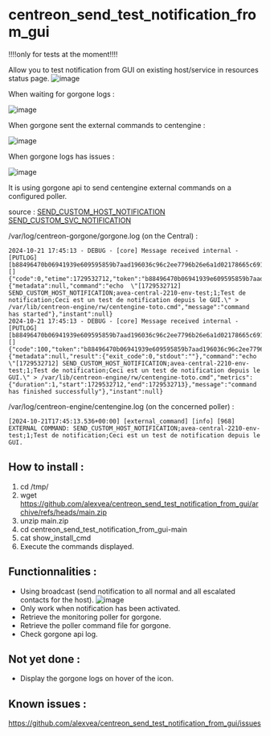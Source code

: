 # centreon_send_test_notification_from_gui

!!!!only for tests at the moment!!!!

Allow you to test notification from GUI on existing host/service in resources status page.
![image](https://github.com/user-attachments/assets/02191ac9-898b-4b2a-9a00-147d5b2e7d64)

When waiting for gorgone logs : 

![image](https://github.com/user-attachments/assets/9026af3e-15da-46a6-8cde-9f7a49816c54)

When gorgone sent the external commands to centengine : 

![image](https://github.com/user-attachments/assets/af4dc338-3f06-4471-8b39-ebd84a074f47)

When gorgone logs has issues : 

![image](https://github.com/user-attachments/assets/a3ea45cd-320e-4ef6-b76a-76ce36c88b1c)

It is using gorgone api to send centengine external commands on a configured poller.

source : 
[SEND_CUSTOM_HOST_NOTIFICATION](https://assets.nagios.com/downloads/nagioscore/docs/externalcmds/cmdinfo.php?command_id=134)
[SEND_CUSTOM_SVC_NOTIFICATION](https://assets.nagios.com/downloads/nagioscore/docs/externalcmds/cmdinfo.php?command_id=135)

/var/log/centreon-gorgone/gorgone.log (on the Central) : 
````
2024-10-21 17:45:13 - DEBUG - [core] Message received internal - [PUTLOG] [b88496470b06941939e609595859b7aad196036c96c2ee7796b26e6a1d02178665c691248ef2be02b4af708fa4535e24c87d77b4ba944db516040adecaf88faf] [] {"code":0,"etime":1729532712,"token":"b88496470b06941939e609595859b7aad196036c96c2ee7796b26e6a1d02178665c691248ef2be02b4af708fa4535e24c87d77b4ba944db516040adecaf88faf","data":{"metadata":null,"command":"echo  \"[1729532712] SEND_CUSTOM_HOST_NOTIFICATION;avea-central-2210-env-test;1;Test de notification;Ceci est un test de notification depuis le GUI.\" > /var/lib/centreon-engine/rw/centengine-toto.cmd","message":"command has started"},"instant":null}
2024-10-21 17:45:13 - DEBUG - [core] Message received internal - [PUTLOG] [b88496470b06941939e609595859b7aad196036c96c2ee7796b26e6a1d02178665c691248ef2be02b4af708fa4535e24c87d77b4ba944db516040adecaf88faf] [] {"code":100,"token":"b88496470b06941939e609595859b7aad196036c96c2ee7796b26e6a1d02178665c691248ef2be02b4af708fa4535e24c87d77b4ba944db516040adecaf88faf","etime":1729532713,"data":{"metadata":null,"result":{"exit_code":0,"stdout":""},"command":"echo  \"[1729532712] SEND_CUSTOM_HOST_NOTIFICATION;avea-central-2210-env-test;1;Test de notification;Ceci est un test de notification depuis le GUI.\" > /var/lib/centreon-engine/rw/centengine-toto.cmd","metrics":{"duration":1,"start":1729532712,"end":1729532713},"message":"command has finished successfully"},"instant":null}
````

/var/log/centreon-engine/centengine.log (on the concerned poller) :
````
[2024-10-21T17:45:13.536+00:00] [external_command] [info] [968] EXTERNAL COMMAND: SEND_CUSTOM_HOST_NOTIFICATION;avea-central-2210-env-test;1;Test de notification;Ceci est un test de notification depuis le GUI.
````
## How to install :

1) cd /tmp/
2) wget https://github.com/alexvea/centreon_send_test_notification_from_gui/archive/refs/heads/main.zip
3) unzip main.zip
4) cd centreon_send_test_notification_from_gui-main
5) cat show_install_cmd
6) Execute the commands displayed.

## Functionnalities : 

- Using broadcast (send notification to all normal and all escalated contacts for the host).
![image](https://github.com/user-attachments/assets/45b80145-d53e-4dc4-b38c-ec33a53385f1)
- Only work when notification has been activated.
- Retrieve the monitoring poller for gorgone.
- Retrieve the poller command file for gorgone.
- Check gorgone api log.

## Not yet done : 

- Display the gorgone logs on hover of the icon.

## Known issues : 

https://github.com/alexvea/centreon_send_test_notification_from_gui/issues



